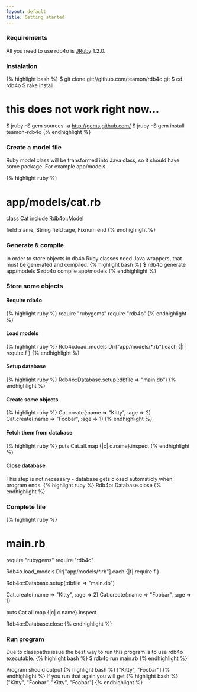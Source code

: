 ```yaml
---
layout: default
title: Getting started
---
```


### Requirements
All you need to use rdb4o is [JRuby](http://jruby.codehaus.org/) 1.2.0.

### Instalation

{% highlight bash %}
$ git clone git://github.com/teamon/rdb4o.git
$ cd rdb4o
$ rake install

# this does not work right now...
$ jruby -S gem sources -a http://gems.github.com/
$ jruby -S gem install teamon-rdb4o
{% endhighlight %}

### Create a model file
Ruby model class will be transformed into Java class, so it should have some package. For example app/models.

{% highlight ruby %}
# app/models/cat.rb
class Cat
  include Rdb4o::Model
  
  field :name, String
  field :age, Fixnum
end
{% endhighlight %}

### Generate & compile
In order to store objects in db4o Ruby classes need Java wrappers, that must be generated and compiled.
{% highlight bash %}
$ rdb4o generate app/models
$ rdb4o compile app/models
{% endhighlight %}


### Store some objects

#### Require rdb4o
{% highlight ruby %}
require "rubygems"
require "rdb4o" 
{% endhighlight %}

#### Load models
{% highlight ruby %}
Rdb4o.load_models
Dir["app/models/*.rb"].each {|f| require f }
{% endhighlight %}

#### Setup database
{% highlight ruby %}
Rdb4o::Database.setup(:dbfile => "main.db")
{% endhighlight %}

#### Create some objects
{% highlight ruby %}
Cat.create(:name => "Kitty", :age => 2)
Cat.create(:name => "Foobar", :age => 1)
{% endhighlight %}

#### Fetch them from database
{% highlight ruby %}
puts Cat.all.map {|c| c.name}.inspect
{% endhighlight %}

#### Close database
This step is not necessary - database gets closed automaticly when program ends.
{% highlight ruby %}
Rdb4o::Database.close
{% endhighlight %}


### Complete file
{% highlight ruby %}
# main.rb
require "rubygems"
require "rdb4o"

Rdb4o.load_models
Dir["app/models/*.rb"].each {|f| require f }

Rdb4o::Database.setup(:dbfile => "main.db")

Cat.create(:name => "Kitty", :age => 2)
Cat.create(:name => "Foobar", :age => 1)

puts Cat.all.map {|c| c.name}.inspect

Rdb4o::Database.close
{% endhighlight %}


### Run program
Due to classpaths issue the best way to run this program is to use rdb4o executable.
{% highlight bash %}
$ rdb4o run main.rb
{% endhighlight %}

Program should output
{% highlight bash %}
["Kitty", "Foobar"]
{% endhighlight %}
If you run that again you will get
{% highlight bash %}
["Kitty", "Foobar", "Kitty", "Foobar"]
{% endhighlight %}
